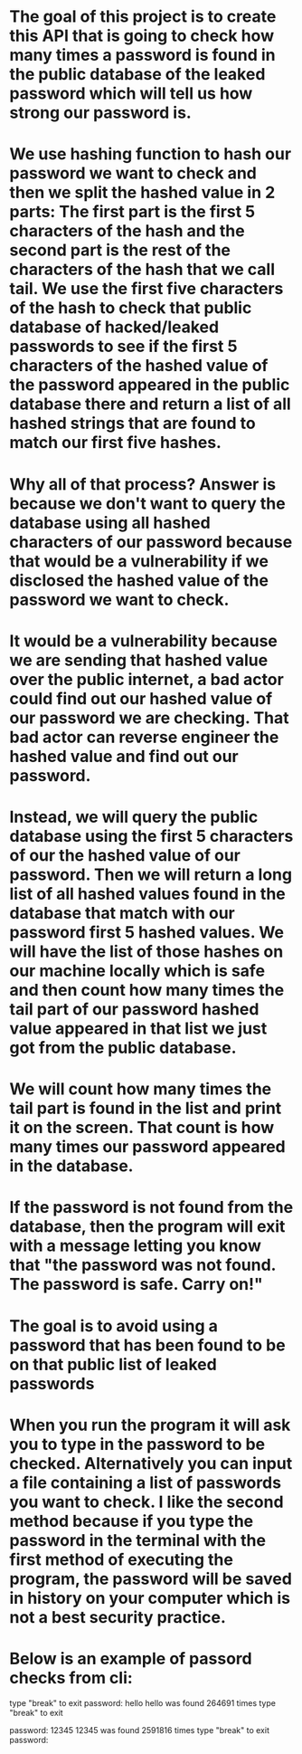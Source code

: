 # The goal of this project is to create this API that is going to check how many times a password is found in the public database of the leaked password which will tell us how strong our password is.

# We use hashing function to hash our password we want to check and then we split the hashed value in 2 parts: The first part is the first 5 characters of the hash and the second part is the rest of the characters of the hash that we call tail. We use the first five characters of the hash to check that public database of hacked/leaked passwords to see if the first 5 characters of the hashed value of the password appeared in the public database there and return a list of all hashed strings that are found to match our first five hashes.

# Why all of that process? Answer is because we don't want to query the database using all hashed characters of our password because that would be a vulnerability if we disclosed the hashed value of the password we want to check.

# It would be a vulnerability because we are sending that hashed value over the public internet, a bad actor could find out our hashed value of our password we are checking. That bad actor can reverse engineer the hashed value and find out our password.

# Instead, we will query the public database using the first 5 characters of our the hashed value of our password. Then we will return a long list of all hashed values found in the database that match with our password first 5 hashed values. We will have the list of those hashes on our machine locally which is safe and then count how many times the tail part of our password hashed value appeared in that list we just got from the public database.

# We will count how many times the tail part is found in the list and print it on the screen. That count is how many times our password appeared in the database.

# If the password is not found from the database, then the program will exit with a message letting you know that "the password was not found. The password is safe. Carry on!"

# The goal is to avoid using a password that has been found to be on that public list of leaked passwords


# When you run the program it will ask you to type in the password to be checked. Alternatively you can input a file containing a list of passwords you want to check. I like the second method because if you type the password in the terminal with the first method of executing the program, the password will be saved in history on your computer which is not a best security practice.

# Below is an example of passord checks from cli:


type "break" to exit
password: hello
hello was found 264691 times
type "break" to exit


password: 12345
12345 was found 2591816 times
type "break" to exit
password: 

